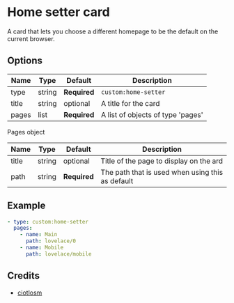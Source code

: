 # Home setter card

A card that lets you choose a different homepage to be the default on the current browser.

## Options

| Name | Type | Default | Description
| ---- | ---- | ------- | -----------
| type | string | **Required** | `custom:home-setter`
| title | string | optional | A title for the card
| pages | list | **Required** | A list of objects of type 'pages'

Pages object

| Name | Type | Default | Description
| ---- | ---- | ------- | -----------
| title | string | optional | Title of the page to display on the ard
| path | string | **Required** | The path that is used when using this as default

## Example

```yaml
- type: custom:home-setter
  pages:
    - name: Main
      path: lovelace/0
    - name: Mobile
      path: lovelace/mobile
```

## Credits
- [ciotlosm](https://github.com/ciotlosm)